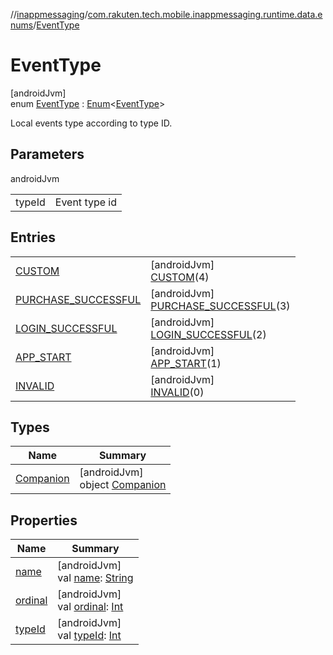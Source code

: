 //[inappmessaging](../../../index.md)/[com.rakuten.tech.mobile.inappmessaging.runtime.data.enums](../index.md)/[EventType](index.md)

# EventType

[androidJvm]\
enum [EventType](index.md) : [Enum](https://kotlinlang.org/api/latest/jvm/stdlib/kotlin/-enum/index.html)&lt;[EventType](index.md)&gt; 

Local events type according to type ID.

## Parameters

androidJvm

| | |
|---|---|
| typeId | Event type id |

## Entries

| | |
|---|---|
| [CUSTOM](-c-u-s-t-o-m/index.md) | [androidJvm]<br>[CUSTOM](-c-u-s-t-o-m/index.md)(4) |
| [PURCHASE_SUCCESSFUL](-p-u-r-c-h-a-s-e_-s-u-c-c-e-s-s-f-u-l/index.md) | [androidJvm]<br>[PURCHASE_SUCCESSFUL](-p-u-r-c-h-a-s-e_-s-u-c-c-e-s-s-f-u-l/index.md)(3) |
| [LOGIN_SUCCESSFUL](-l-o-g-i-n_-s-u-c-c-e-s-s-f-u-l/index.md) | [androidJvm]<br>[LOGIN_SUCCESSFUL](-l-o-g-i-n_-s-u-c-c-e-s-s-f-u-l/index.md)(2) |
| [APP_START](-a-p-p_-s-t-a-r-t/index.md) | [androidJvm]<br>[APP_START](-a-p-p_-s-t-a-r-t/index.md)(1) |
| [INVALID](-i-n-v-a-l-i-d/index.md) | [androidJvm]<br>[INVALID](-i-n-v-a-l-i-d/index.md)(0) |

## Types

| Name | Summary |
|---|---|
| [Companion](-companion/index.md) | [androidJvm]<br>object [Companion](-companion/index.md) |

## Properties

| Name | Summary |
|---|---|
| [name](../-value-type/-i-n-v-a-l-i-d/index.md#-372974862%2FProperties%2F-93201661) | [androidJvm]<br>val [name](../-value-type/-i-n-v-a-l-i-d/index.md#-372974862%2FProperties%2F-93201661): [String](https://kotlinlang.org/api/latest/jvm/stdlib/kotlin/-string/index.html) |
| [ordinal](../-value-type/-i-n-v-a-l-i-d/index.md#-739389684%2FProperties%2F-93201661) | [androidJvm]<br>val [ordinal](../-value-type/-i-n-v-a-l-i-d/index.md#-739389684%2FProperties%2F-93201661): [Int](https://kotlinlang.org/api/latest/jvm/stdlib/kotlin/-int/index.html) |
| [typeId](type-id.md) | [androidJvm]<br>val [typeId](type-id.md): [Int](https://kotlinlang.org/api/latest/jvm/stdlib/kotlin/-int/index.html) |
